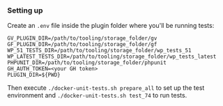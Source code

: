 ### Setting up

Create an `.env` file inside the plugin folder where you'll be running tests:

```
GV_PLUGIN_DIR=/path/to/tooling/storage_folder/gv
GF_PLUGIN_DIR=/path/to/tooling/storage_folder/gf
WP_51_TESTS_DIR=/path/to/tooling/storage_folder/wp_tests_51
WP_LATEST_TESTS_DIR=/path/to/tooling/storage_folder/wp_tests_latest
PHPUNIT_DIR=/path/to/tooling/storage_folder/phpunit
GH_AUTH_TOKEN=<your GH token>
PLUGIN_DIR=${PWD}
```

Then execute `./docker-unit-tests.sh prepare_all` to set up the test environment and `./docker-unit-tests.sh test_74` to run tests. 